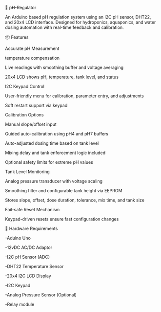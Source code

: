 🌿 pH-Regulator


An Arduino based pH regulation system using an I2C pH sensor, DHT22, and 20x4 LCD interface. Designed for hydroponics, aquaponics, and water dosing automation with real-time feedback and calibration.


📦 Features


Accurate pH Measurement

temperature compensation

Live readings with smoothing buffer and voltage averaging

20x4 LCD shows pH, temperature, tank level, and status

I2C Keypad Control

User-friendly menu for calibration, parameter entry, and adjustments

Soft restart support via keypad

Calibration Options

Manual slope/offset input

Guided auto-calibration using pH4 and pH7 buffers

Auto-adjusted dosing time based on tank level

Mixing delay and tank enforcement logic included

Optional safety limits for extreme pH values

Tank Level Monitoring

Analog pressure transducer with voltage scaling

Smoothing filter and configurable tank height via EEPROM

Stores slope, offset, dose duration, tolerance, mix time, and tank size

Fail-safe Reset Mechanism

Keypad-driven resets ensure fast configuration changes



🔧 Hardware Requirements


-Aduino Uno

-12vDC AC/DC Adaptor

-I2C pH Sensor (ADC)

-DHT22 Temperature Sensor

-20x4 I2C LCD Display

-I2C Keypad 

-Analog Pressure Sensor (Optional)

-Relay module
